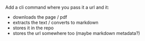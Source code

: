 Add a cli command where you pass it a url and it:
- downloads the page / pdf
- extracts the text / converts to markdown
- stores it in the repo
- stores the url somewhere too (maybe markdown metadata?)